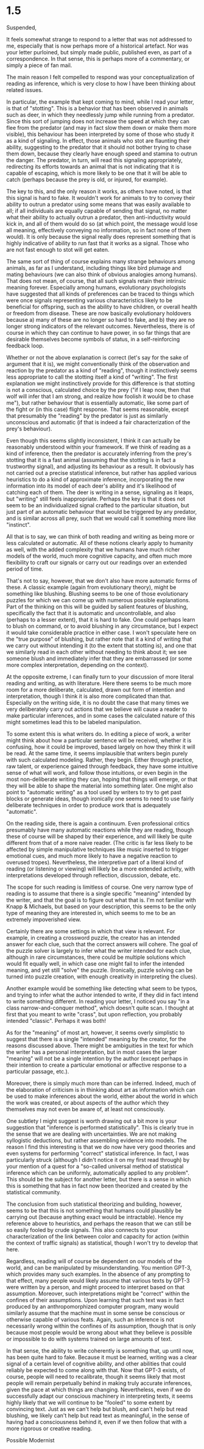 # 1.5

Suspended,

It feels somewhat strange to respond to a letter that was not addressed to me, especially that is now perhaps more of a historical artefact. Nor was your letter purloined, but simply made public, published even, as part of a correspondence. In that sense, this is perhaps more of a commentary, or simply a piece of fan mail.

The main reason I felt compelled to respond was your conceptualization of reading as inference, which is very close to how I have been thinking about related issues.

In particular, the example that kept coming to mind, while I read your letter, is that of "stotting". This is a behavior that has been observed in animals such as deer, in which they needlessly jump while running from a predator. Since this sort of jumping does not increase the speed at which they can flee from the predator (and may in fact slow them down or make them more visible), this behaviour has been interpreted by some of those who study it as a kind of signaling. In effect, those animals who stot are flaunting their ability, suggesting to the predator that it should not bother trying to chase them down, because they clearly have enough speed and stamina to outrun the danger. The predator, in turn, will read this signaling appropriately, redirecting its efforts towards an animal that is not indicating that it is capable of escaping, which is more likely to be one that it will be able to catch (perhaps because the prey is old, or injured, for example).

The key to this, and the only reason it works, as others have noted, is that this signal is hard to fake. It wouldn't work for animals to try to convey their ability to outrun a predator using some means that was easily available to all; if all individuals are equally capable of sending that signal, no matter what their ability to actually outrun a predator, then anti-inductivity would kick in, and all of them would do so (at which point, the message would lose all meaning, effectively conveying no information, so in fact none of them would). It is only because the signal really does represent something that is highly indicative of ability to run fast that it works as a signal. Those who are not fast enough to stot will get eaten.

The same sort of thing of course explains many strange behaviours among animals, as far as I understand, including things like bird plumage and mating behaviours (we can also think of obvious analogies among humans). That does not mean, of course, that all such signals retain their intrinsic meaning forever. Especially among humans, evolutionary psychologists have suggested that all kinds of preferences can be traced to things which were once signals representing various characteristics likely to be beneficial for offspring, such as the ability to have children, or overall health or freedom from disease. These are now basically evolutionary holdovers because a) many of these are no longer so hard to fake, and b) they are no longer strong indicators of the relevant outcomes. Nevertheless, there is of course in which they can continue to have power, in so far things that are desirable themselves become symbols of status, in a self-reinforcing feedback loop.

Whether or not the above explanation is correct (let's say for the sake of argument that it is), we might conventionally think of the observation and reaction by the predator as a kind of "reading", though  it instinctively seems less appropriate to call the stotting itself a kind of "writing". The first explanation we might instinctively provide for this difference is that stotting is not a conscious, calculated choice by the prey ("if I leap now, then that wolf will infer that I am strong, and realize how foolish it would be to chase me"), but rather behaviour that is essentially automatic, like some part of the fight or (in this case) flight response. That seems reasonable, except that presumably the "reading" by the predator is just as similarly unconscious and automatic (if that is indeed a fair characterization of the prey's behaviour).

Even though this seems slightly inconsistent, I think it can actually be reasonably understood within your framework. If we think of reading as a kind of inference, then the predator is accurately inferring from the prey's stotting that it is a fast animal (assuming that the stotting is in fact a trustworthy signal), and adjusting its behaviour as a result. It obviously has not carried out a precise statistical inference, but rather has applied various heuristics to do a kind of approximate inference, incorporating the new information into its model of each deer's ability and it's likelihood of catching each of them. The deer is writing in a sense, signaling as it leaps, but "writing" still feels inappropriate. Perhaps the key is that it does not seem to be an individualized signal crafted to the particular situation, but just part of an automatic behaviour that would be triggered by any predator, and is similar across all prey, such that we would call it something more like "instinct".

All that is to say, we can think of both reading and writing as being more or less calculated or automatic. All of these notions clearly apply to humanity as well, with the added complexity that we humans have much richer models of the world, much more cognitive capacity, and often much more flexibility to craft our signals or carry out our readings over an extended period of time.

That's not to say, however, that we don't also have more automatic forms of these. A classic example (again from evolutionary theory), might be something like blushing. Blushing seems to be one of those evolutionary puzzles for which we can come up with numerous possible explanations. Part of the thinking on this will be guided by salient features of blushing, specifically the fact that it is automatic and uncontrollable, and also (perhaps to a lesser extent), that it is hard to fake. One could perhaps learn to blush on command, or to avoid blushing in any circumstance, but I expect it would take considerable practice in either case. I won't speculate here on the "true purpose" of blushing, but rather note that it a kind of writing that we carry out without intending it (to the extent that stotting is), and one that we similarly read in each other without needing to think about it; we see someone blush and immediately infer that they are embarrassed (or some more complex interpretation, depending on the context).

At the opposite extreme, I can finally turn to your discussion of more literal reading and writing, as with literature. Here there seems to be much more room for a more deliberate, calculated, drawn out form of intention and interpretation, though I think it is also more complicated than that. Especially on the writing side, it is no doubt the case that many times we very deliberately carry out actions that we believe will cause a reader to make particular inferences, and in some cases the calculated nature of this might sometimes lead this to be labeled manipulation.

To some extent this is what writers do. In editing a piece of work, a writer might think about how a particular sentence will be received, whether it is confusing, how it could be improved, based largely on how they think it will be read. At the same time, it seems implausible that writers begin purely with such calculated modeling. Rather, they begin. Either through practice, raw talent, or experience gained through feedback, they have some intuitive sense of what will work, and follow those intuitions, or even begin in the most non-deliberate writing they can, hoping that things will emerge, or that they will be able to shape the material into something later. One might also point to "automatic writing" as a tool used by writers to try to get past blocks or generate ideas, though ironically one seems to need to use fairly deliberate techniques in order to produce work that is adequately "automatic".

On the reading side, there is again a continuum. Even professional critics presumably have many automatic reactions while they are reading, though these of course will be shaped by their experience, and will likely be quite different from that of a more naive reader. (The critic is far less likely to be affected by simple manipulative techniques like music inserted to trigger emotional cues, and much more likely to have a negative reaction to overused tropes). Nevertheless, the interpretive part of a literal kind of reading (or listening or viewing) will likely be a more extended activity, with interpretations developed through reflection, discussion, debate, etc.

The scope for such reading is limitless of course. One very narrow type of reading is to assume that there is a single specific "meaning" intended by the writer, and that the goal is to figure out what that is. I'm not familiar with Knapp & Michaels, but based on your description, this seems to be the only type of meaning they are interested in, which seems to me to be an extremely impoverished view.

Certainly there are some settings in which that view is relevant. For example, in creating a crossword puzzle, the creator has an intended answer for each clue, such that the correct answers will cohere. The goal of the puzzle solver is largely to infer what the writer intended for each clue, although in rare circumstances, there could be multiple solutions which would fit equally well, in which case one might fail to infer the intended meaning, and yet still "solve" the puzzle. (Ironically, puzzle solving can be turned into puzzle creation, with enough creativity in interpreting the clues).

Another example would be something like detecting what seem to be typos, and trying to infer what the author intended to write, if they did in fact intend to write something different. In reading your letter, I noticed you say "in a class narrow-and-conquer method", which doesn't quite scan. I thought at first that you meant to write "crass", but upon reflection, you probably intended "classic". Perhaps it was both!

As for the "meaning" of most art, however, it seems overly simplistic to suggest that there is a single "intended" meaning by the creator, for the reasons discussed above. There might be ambiguities in the text for which the writer has a personal interpretation, but in most cases the larger "meaning" will not be a single intention by the author (except perhaps in their intention to create a particular emotional or affective response to a particular passage, etc.).

Moreover, there is simply much more than can be inferred. Indeed, much of the elaboration of criticism is in thinking about art as information which can be used to make inferences about the world, either about the world in which the work was created, or about aspects of the author which they themselves may not even be aware of, at least not consciously.

One subtlety I might suggest is worth drawing out a bit more is your suggestion that "inference is performed statistically". This is clearly true in the sense that we are dealing with uncertainties. We are not making syllogistic deductions, but rather assembling evidence into models. The reason I find this interesting is that we do now have very good theories and even systems for performing "correct" statistical inference. In fact, I was particularly struck (although I didn't notice it on my first read through) by your mention of a quest for a "so-called universal method of statistical inference which can be uniformly, automatically applied to any problem". This should be the subject for another letter, but there is a sense in which this is something that has in fact now been theorized and created by the statistical community.

The conclusion from such statistical theorizing and building, however, seems to be that this is not something that humans could plausibly be carrying out (because anything exact would be intractable). Hence my reference above to heuristics, and perhaps the reason that we can still be so easily fooled by crude signals. This also connects to your characterization of the link between color and capacity for action (within the context of traffic signals) as statistical, though I won't try to develop that here.

Regardless, reading will of course be dependent on our models of the world, and can be manipulated by misunderstanding. You mention GPT-3, which provides many such examples. In the absence of any prompting to that effect, many people would likely assume that various texts by GPT-3 were written by a person, and might proceed to interpret based on that assumption. Moreover, such interpretations might be "correct" within the confines of their assumptions. Upon learning that such text was in fact produced by an anthropomorphized computer program, many would similarly assume that the machine must in some sense be conscious or otherwise capable of various feats. Again, such an inference is not necessarily wrong within the confines of its assumption, though that is only because most people would be wrong about what they believe is possible or impossible to do with systems trained on large amounts of text.

In that sense, the ability to write coherently is something that, up until now, has been quite hard to fake. Because it must be learned, writing was a clear signal of a certain level of cognitive ability, and other abilities that could reliably be expected to come along with that. Now that GPT-3 exists, of course, people will need to recalibrate, though it seems likely that most people will remain perpetually behind in making truly accurate inferences, given the pace at which things are changing. Nevertheless, even if we do successfully adapt our conscious machinery in interpreting texts, it seems highly likely that we will continue to be "fooled" to some extent by convincing text. Just as we can't help but blush, and can't help but read blushing, we likely can't help but read text as meaningful, in the sense of having had a consciousness behind it, even if we then follow that with a more rigorous or creative reading.

Possible Modernist
